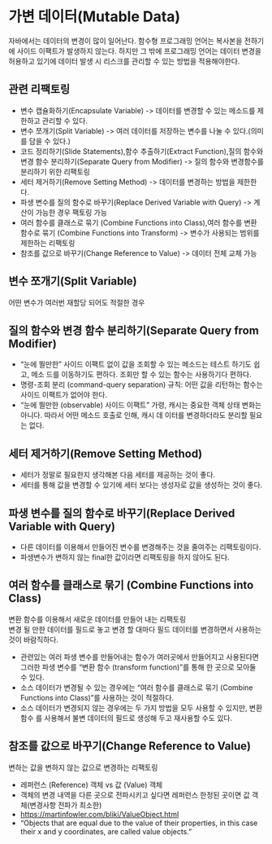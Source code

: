 # 가변 데이터(Mutable Data)

자바에서는 데이터의 변경이 많이 일어난다.
함수형 프로그래밍 언어는 복사본을 전하기에 사이드 이팩트가 발생하지 않는다.
하지만 그 밖에 프로그래밍 언어는 데이터 변경을 허용하고 있기에 데이터 발생 시 리스크를 관리할 수 있는 방법을 적용해야한다.

## 관련 리팩토링
- 변수 캡슐화하기(Encapsulate Variable) -> 데이터를 변경할 수 있는 메소드를 제한하고 관리할 수 있다.
- 변수 쪼개기(Split Variable) -> 여러 데이터를 저장하는 변수를 나눌 수 있다.(의미를 담을 수 있다.)
- 코드 정리하기(Slide Statements),함수 추출하기(Extract Function),질의 함수와 변경 함수 분리하기(Separate Query from Modifier) -> 질의 함수와 변경함수를 분리하기 위한 리팩토링
- 세터 제거하기(Remove Setting Method) -> 데이터를 변경하는 방법을 제한한다.
- 파생 변수를 질의 함수로 바꾸기(Replace Derived Variable with Query) -> 계산이 가능한 경우 팩토링 가능
- 여러 함수를 클래스로 묶기 (Combine Functions into Class),여러 함수를 변환 함수로 묶기 (Combine Functions into
Transform) -> 변수가 사용되는 범위를 제한하는 리팩토링
- 참조를 값으로 바꾸기(Change Reference to Value) -> 데이터 전체 교체 가능

## 변수 쪼개기(Split Variable)
어떤 변수가 여러번 재할당 되어도 적절한 경우

## 질의 함수와 변경 함수 분리하기(Separate Query from Modifier)
- “눈에 띌만한” 사이드 이팩트 없이 값을 조회할 수 있는 메소드는 테스트 하기도 쉽고, 메소
드를 이동하기도 편하다. 조회만 할 수 있는 함수는 사용하기다 편하다.
- 명령-조회 분리 (command-query separation) 규칙: 어떤 값을 리턴하는 함수는 사이드 이팩트가 없어야 한다.
- “눈에 띌만한 (observable) 사이드 이팩트” 가령, 캐시는 중요한 객체 상태 변화는 아니다. 따라서 어떤 메소드 호출로 인해, 캐시 데
이터를 변경하더라도 분리할 필요는 없다.

## 세터 제거하기(Remove Setting Method)
- 세터가 정말로 필요한지 생각해본 다음 세터를 제공하는 것이 좋다.
- 세터를 통해 값을 변경할 수 있기에 세터 보다는 생성자로 값을 생성하는 것이 좋다.

## 파생 변수를 질의 함수로 바꾸기(Replace Derived Variable with Query)
- 다른 데이터를 이용해서 만들어진 변수를 변경해주는 것을 줄여주는 리팩토링이다.
- 파생변수가 변하지 않는 final한 값이라면 리팩토링을 하지 않아도 된다.

## 여러 함수를 클래스로 묶기 (Combine Functions into Class)
변환 함수를 이용해서 새로운 데이터를 만들어 내는 리팩토링  
변경 될 만한 데이터를 필드로 놓고 변경 할 대마다 필드 데이터를 변경하면서 사용하는 것이 바람직하다.
- 관련있는 여러 파생 변수를 만들어내는 함수가 여러곳에서 만들어지고 사용된다면 그러한
파생 변수를 “변환 함수 (transform function)”를 통해 한 곳으로 모아둘 수 있다.
- 소스 데이터가 변경될 수 있는 경우에는 “여러 함수를 클래스로 묶기 (Combine
Functions into Class)”를 사용하는 것이 적절하다.
- 소스 데이터가 변경되지 않는 경우에는 두 가지 방법을 모두 사용할 수 있지만, 변환 함수
를 사용해서 불변 데이터의 필드로 생성해 두고 재사용할 수도 있다.

## 참조를 값으로 바꾸기(Change Reference to Value)
변하는 값을 변하지 않는 값으로 변경하는 리팩토링
- 레퍼런스 (Reference) 객체 vs 값 (Value) 객체
- 객체의 변경 내역을 다른 곳으로 전파시키고 싶다면 레퍼런스 한정된 곳이면 값 객체(변경사항 전파가 최소한)
- https://martinfowler.com/bliki/ValueObject.html
- “Objects that are equal due to the value of their properties, in this case their x
and y coordinates, are called value objects.”